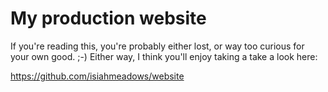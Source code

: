 # My production website

If you're reading this, you're probably either lost, or way too curious for
your own good. ;-) Either way, I think you'll enjoy taking a take a look here:

https://github.com/isiahmeadows/website
